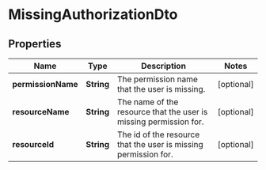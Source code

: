 

# MissingAuthorizationDto

## Properties

Name | Type | Description | Notes
------------ | ------------- | ------------- | -------------
**permissionName** | **String** | The permission name that the user is missing. |  [optional]
**resourceName** | **String** | The name of the resource that the user is missing permission for. |  [optional]
**resourceId** | **String** | The id of the resource that the user is missing permission for. |  [optional]



